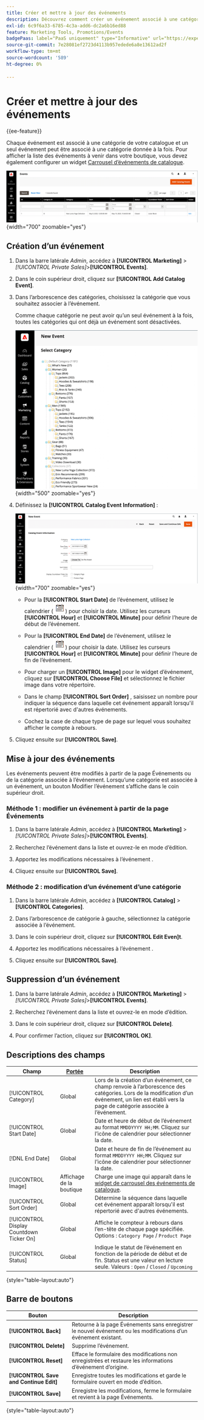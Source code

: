 ```yaml
---
title: Créer et mettre à jour des événements
description: Découvrez comment créer un événement associé à une catégorie de votre catalogue.
exl-id: 6c9f6a33-6785-4c3a-add6-dc2a6b16ed88
feature: Marketing Tools, Promotions/Events
badgePaas: label="PaaS uniquement" type="Informative" url="https://experienceleague.adobe.com/en/docs/commerce/user-guides/product-solutions" tooltip="S’applique uniquement aux projets Adobe Commerce on Cloud (infrastructure PaaS gérée par Adobe) et aux projets On-premise."
source-git-commit: 7e28081ef2723d4113b957edede6a8e13612ad2f
workflow-type: tm+mt
source-wordcount: '589'
ht-degree: 0%

---
```


# Créer et mettre à jour des événements

{{ee-feature}}

Chaque événement est associé à une catégorie de votre catalogue et un seul événement peut être associé à une catégorie donnée à la fois. Pour afficher la liste des événements à venir dans votre boutique, vous devez également configurer un widget [Carrousel d’événements de catalogue](../content-design/widget-event-carousel.md).

![Liste des événements](./assets/category-events.png){width="700" zoomable="yes"}

## Création d’un événement

1. Dans la barre latérale _Admin_, accédez à **[!UICONTROL Marketing]** > _[!UICONTROL Private Sales]_>**[!UICONTROL Events]**.

1. Dans le coin supérieur droit, cliquez sur **[!UICONTROL Add Catalog Event]**.

1. Dans l’arborescence des catégories, choisissez la catégorie que vous souhaitez associer à l’événement.

   Comme chaque catégorie ne peut avoir qu’un seul événement à la fois, toutes les catégories qui ont déjà un événement sont désactivées.

   ![Nouvel événement - arborescence des catégories](./assets/catalog-events-category-tree.png){width="500" zoomable="yes"}

1. Définissez la **[!UICONTROL Catalog Event Information]** :

   ![Informations sur l’événement de catalogue](./assets/catalog-event-information.png){width="700" zoomable="yes"}

   - Pour la **[!UICONTROL Start Date]** de l’événement, utilisez le calendrier (![icône Calendrier](../assets/icon-calendar.png)) pour choisir la date. Utilisez les curseurs **[!UICONTROL Hour]** et **[!UICONTROL Minute]** pour définir l’heure de début de l’événement.

   - Pour la **[!UICONTROL End Date]** de l’événement, utilisez le calendrier (![icône Calendrier](../assets/icon-calendar.png)) pour choisir la date. Utilisez les curseurs **[!UICONTROL Hour]** et **[!UICONTROL Minute]** pour définir l’heure de fin de l’événement.

   - Pour charger un **[!UICONTROL Image]** pour le widget d’événement, cliquez sur **[!UICONTROL Choose File]** et sélectionnez le fichier image dans votre répertoire.

   - Dans le champ **[!UICONTROL Sort Order]** , saisissez un nombre pour indiquer la séquence dans laquelle cet événement apparaît lorsqu&#39;il est répertorié avec d&#39;autres événements.

   - Cochez la case de chaque type de page sur lequel vous souhaitez afficher le compte à rebours.

1. Cliquez ensuite sur **[!UICONTROL Save]**.

## Mise à jour des événements

Les événements peuvent être modifiés à partir de la page Événements ou de la catégorie associée à l’événement. Lorsqu’une catégorie est associée à un événement, un bouton Modifier l’événement s’affiche dans le coin supérieur droit.

### Méthode 1 : modifier un événement à partir de la page Événements

1. Dans la barre latérale _Admin_, accédez à **[!UICONTROL Marketing]** > _[!UICONTROL Private Sales]_>**[!UICONTROL Events]**.

1. Recherchez l’événement dans la liste et ouvrez-le en mode d’édition.

1. Apportez les modifications nécessaires à l’événement .

1. Cliquez ensuite sur **[!UICONTROL Save]**.

### Méthode 2 : modification d’un événement d’une catégorie

1. Dans la barre latérale _Admin_, accédez à **[!UICONTROL Catalog]** > **[!UICONTROL Categories]**.

1. Dans l’arborescence de catégorie à gauche, sélectionnez la catégorie associée à l’événement.

1. Dans le coin supérieur droit, cliquez sur **[!UICONTROL Edit Even]t**.

1. Apportez les modifications nécessaires à l’événement .

1. Cliquez ensuite sur **[!UICONTROL Save]**.

## Suppression d’un événement

1. Dans la barre latérale _Admin_, accédez à **[!UICONTROL Marketing]** > _[!UICONTROL Private Sales]_>**[!UICONTROL Events]**.

1. Recherchez l’événement dans la liste et ouvrez-le en mode d’édition.

1. Dans le coin supérieur droit, cliquez sur **[!UICONTROL Delete]**.

1. Pour confirmer l’action, cliquez sur **[!UICONTROL OK]**.

## Descriptions des champs

| Champ | [Portée](../getting-started/websites-stores-views.md#scope-settings) | Description |
|--- |--- |--- |
| [!UICONTROL Category] | Global | Lors de la création d’un événement, ce champ renvoie à l’arborescence des catégories. Lors de la modification d’un événement, un lien est établi vers la page de catégorie associée à l’événement. |
| [!UICONTROL Start Date] | Global | Date et heure de début de l’événement au format `MMDDYYYY HH;MM`. Cliquez sur l’icône de calendrier pour sélectionner la date. |
| [!DNL End Date] | Global | Date et heure de fin de l’événement au format `MMDDYYYY HH;MM`. Cliquez sur l’icône de calendrier pour sélectionner la date. |
| [!UICONTROL Image] | Affichage de la boutique | Charge une image qui apparaît dans le [widget de carrousel des événements de catalogue](../content-design/widget-event-carousel.md). |
| [!UICONTROL Sort Order] | Global | Détermine la séquence dans laquelle cet événement apparaît lorsqu&#39;il est répertorié avec d&#39;autres événements. |
| [!UICONTROL Display Countdown Ticker On] | Global | Affiche le compteur à rebours dans l’en-tête de chaque page spécifiée. Options : `Category Page` / `Product Page` |
| [!UICONTROL Status] | Global | Indique le statut de l’événement en fonction de la période de début et de fin. Status est une valeur en lecture seule. Valeurs : `Open` / `Closed` / `Upcoming` |

{style="table-layout:auto"}

## Barre de boutons

| Bouton | Description |
|--- |--- |
| **[!UICONTROL Back]** | Retourne à la page Événements sans enregistrer le nouvel événement ou les modifications d’un événement existant. |
| **[!UICONTROL Delete]** | Supprime l’événement. |
| **[!UICONTROL Reset]** | Efface le formulaire des modifications non enregistrées et restaure les informations d’événement d’origine. |
| **[!UICONTROL Save and Continue Edit]** | Enregistre toutes les modifications et garde le formulaire ouvert en mode d’édition. |
| **[!UICONTROL Save]** | Enregistre les modifications, ferme le formulaire et revient à la page Événements. |

{style="table-layout:auto"}
